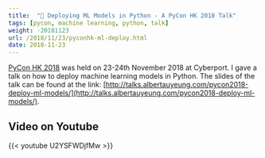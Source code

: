 ```yaml
---
title:  "🚀 Deploying ML Models in Python - A PyCon HK 2018 Talk"
tags: [pycon, machine learning, python, talk]
weight: -20181123
url: /2018/11/23/pyconhk-ml-deploy.html
date: 2018-11-23
---
```


[PyCon HK 2018](http://pycon.hk/2018/) was held on 23-24th November 2018 at Cyberport. I gave a talk on how to deploy machine learning models in Python. The slides of the talk can be found at the link: [http://talks.albertauyeung.com/pycon2018-deploy-ml-models/](http://talks.albertauyeung.com/pycon2018-deploy-ml-models/).

## Video on Youtube

{{< youtube U2YSFWDjfMw >}}

